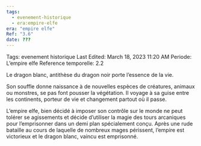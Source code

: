 ```yaml
---
tags:
  - evenement-historique
  - era:empire-elfe
era: "empire elfe"
Ref: "3.6"
date: ???
---
```


Tags: evenement historique
Last Edited: March 18, 2023 11:20 AM
Periode: L’empire elfe
Reference temporelle: 2.2

Le dragon blanc, antithèse du dragon noir porte l’essence de la vie.

Son souffle donne naissance à de nouvelles espèces de créatures, animaux ou monstres, se pas font pousser la végétation. Il voyage à sa guise entre les continents, porteur de vie et changement partout où il passe.

L’empire elfe, bien décidé à imposer son contrôle sur le monde ne peut tolérer se agissements et décide d’utiliser la magie des tours arcaniques pour l’emprisonner dans un demi plan spécialement conçu. Après une rude bataille au cours de laquelle de nombreux mages périssent, l’empire est victorieux et le dragon blanc, vaincu est emprisonné.